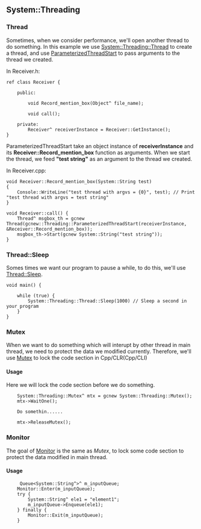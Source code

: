 ## System::Threading

### Thread

Sometimes, when we consider performance, we'll open another thread to do something. In this example we use [System::Threading::Thread](https://msdn.microsoft.com/zh-tw/library/xx3ezzs2(v=vs.110).aspx) to create a thread, and use [ParameterizedThreadStart](https://msdn.microsoft.com/zh-tw/library/system.threading.parameterizedthreadstart(v=vs.110).aspx?cs-save-lang=1&cs-lang=cpp#code-snippet-2) to pass arguments to the thread we created.

In  Receiver.h:
````
ref class Receiver {

    public:

        void Record_mention_box(Object^ file_name);

        void call();
        
    private:
        Receiver^ receiverInstance = Receiver::GetInstance();
}
````

ParameterizedThreadStart take an object instance of **receiverInstance** and its **Receiver::Record_mention_box** function as arguments. When we start the thread, we feed **"test string"** as an argument to the thread we created.

 

In  Receiver.cpp:

````
void Receiver::Record_mention_box(System::String test)
{
    Console::WriteLine("test thread with argvs = {0}", test); // Print "test thread with argvs = test string"
}

void Receiver::call() {
    Thread^ msgbox_th = gcnew Thread(gcnew::Threading::ParameterizedThreadStart(receiverInstance, &Receiver::Record_mention_box));
    msgbox_th->Start(gcnew System::String("test string"));
}
````

### Thread::Sleep

Somes times we want our program to pause a while, to do this, we'll use [Thread::Sleep](https://msdn.microsoft.com/zh-tw/library/system.threading.thread.sleep(v=vs.110).aspx).

````
void main() {

    while (true) {
        System::Threading::Thread::Sleep(1000) // Sleep a second in your program
    }
}
````

### Mutex

When we want to do something which will interupt by other thread in main thread, we need to protect the data we modified currently. Therefore, we'll use [Mutex](https://msdn.microsoft.com/zh-tw/library/system.threading.mutex(v=vs.110).aspx) to lock the code section in Cpp/CLR(Cpp/CLI)

#### Usage
Here we will lock the code section before we do something.
````
    System::Threading::Mutex^ mtx = gcnew System::Threading::Mutex();
    mtx->WaitOne();
    
    Do somethin......
    
    mtx->ReleaseMutex();
````

### Monitor

The goal of [Monitor](https://msdn.microsoft.com/zh-tw/library/system.threading.monitor(v=vs.110).aspx) is the same as *Mutex*, to lock some code section to protect the data modified in main thread.  

#### Usage
````
     Queue<System::String^>^ m_inputQueue;
    Monitor::Enter(m_inputQueue);
    try {
        System::String^ ele1 = "element1";
        m_inputQueue->Enqueue(ele1);
    } finally {
        Monitor::Exit(m_inputQueue);
    }
````


